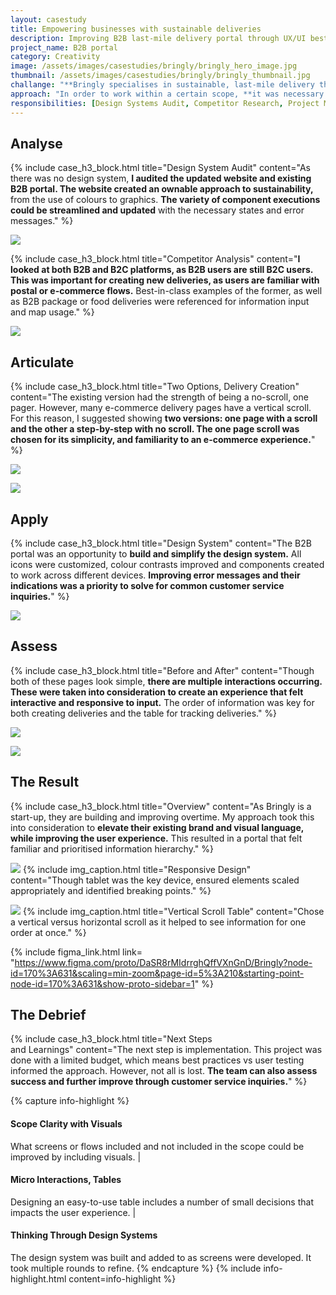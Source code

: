 ```yaml
---
layout: casestudy
title: Empowering businesses with sustainable deliveries
description: Improving B2B last-mile delivery portal through UX/UI best practices
project_name: B2B portal
category: Creativity
image: /assets/images/casestudies/bringly/bringly_hero_image.jpg
thumbnail: /assets/images/casestudies/bringly/bringly_thumbnail.jpg
challange: "**Bringly specialises in sustainable, last-mile delivery throughout Europe.** In order to look more professional and credible, **Bringly recently updated their brand identity. This is reflected in their website, but not in their B2B portal.** There are also parts of their new design system that could be expanded on or improved."
approach: "In order to work within a certain scope, **it was necessary to focus on the key red route for B2B customers. This was the create new deliveries feature, as it was frequently used B2B  interaction.** Through a design system audit, competitor research and UX/UI best practices, this and the additional screens were improved."
responsibilities: [Design Systems Audit, Competitor Research, Project Management, UX Design, UI Design]
---
```


## Analyse

{% include case_h3_block.html 
title="Design System Audit" 
content="As there was no design system, **I audited the updated website and existing B2B portal. The website created an ownable approach to sustainability,** from the use of colours to graphics. **The variety of component executions could be streamlined and updated** with the necessary states and error messages." %}

![](/assets/images/casestudies/bringly/bringly_design_audit.png)

{% include case_h3_block.html 
title="Competitor Analysis" 
content="**I looked at both B2B and B2C platforms, as B2B users are still B2C users. This was important for creating new deliveries, as users are familiar with postal or e-commerce flows.** Best-in-class examples of the former, as well as B2B package or food deliveries were referenced for information input and map usage." %}

![](/assets/images/casestudies/bringly/bringly_competitor_analysis.jpg)

## Articulate

{% include case_h3_block.html 
title="Two Options, Delivery Creation" 
content="The existing version had the strength of being a no-scroll, one pager. However, many e-commerce delivery pages have a vertical scroll. For this reason, I suggested showing **two versions: one page with a scroll and the other a step-by-step with no scroll. The one page scroll was chosen for its simplicity, and familiarity to an e-commerce experience.**" %}

![](/assets/images/casestudies/bringly/bringly_two_options.jpg)

![](/assets/images/casestudies/bringly/bringly_option_1_screens.png)

## Apply

{% include case_h3_block.html 
title="Design System" 
content="The B2B portal was an opportunity to **build and simplify the  design system.** All icons were customized, colour contrasts improved and components created to work across different devices. **Improving error messages and their indications was a priority to solve for common customer service inquiries.**" %}

![](/assets/images/casestudies/bringly/bringly_design_system.png)

## Assess

{% include case_h3_block.html 
title="Before and After" 
content="Though both of these pages look simple, **there are multiple interactions occurring. These were taken into consideration to create an experience that felt interactive and responsive to input.** The order of information was key for both creating deliveries and the table for tracking deliveries." %}

![](/assets/images/casestudies/bringly/bringly_before_after_delivery.png)

![](/assets/images/casestudies/bringly/bringly_before_after_table.png)

## The Result

{% include case_h3_block.html 
title="Overview" 
content="As Bringly is a start-up, they are building and improving overtime. My approach took this into consideration to **elevate their existing brand and visual language, while improving the user experience.** This resulted in a portal that felt familiar and prioritised information hierarchy." %}

![](/assets/images/casestudies/bringly/bringly-final_02.png)
{% include img_caption.html 
title="Responsive Design" 
content="Though tablet was the key device, ensured elements scaled appropriately and identified breaking points." %}

![](/assets/images/casestudies/bringly/bringly-final_01.png)
{% include img_caption.html 
title="Vertical Scroll Table" 
content="Chose a vertical versus horizontal scroll as it helped to see information for one order at once." %}

{% include figma_link.html link= "https://www.figma.com/proto/DaSR8rMIdrrghQffVXnGnD/Bringly?node-id=170%3A631&scaling=min-zoom&page-id=5%3A210&starting-point-node-id=170%3A631&show-proto-sidebar=1" %}

## The Debrief

{% include case_h3_block.html 
title="Next Steps <br>and Learnings" 
content="The next step is implementation. This project was done with a limited budget, which means best practices vs user testing informed the approach. However, not all is lost. **The team can also assess success and further improve through customer service inquiries.**" %}

{% capture info-highlight %}
#### Scope Clarity with Visuals
What screens or flows included and not included in the scope could be improved by including visuals.
|
#### Micro Interactions, Tables
Designing an easy-to-use table includes a number of small decisions that impacts the user experience. 
|
#### Thinking Through Design Systems
The design system was built and added to as screens were developed. It took multiple rounds to refine.
{% endcapture %}
{% include info-highlight.html content=info-highlight %}
